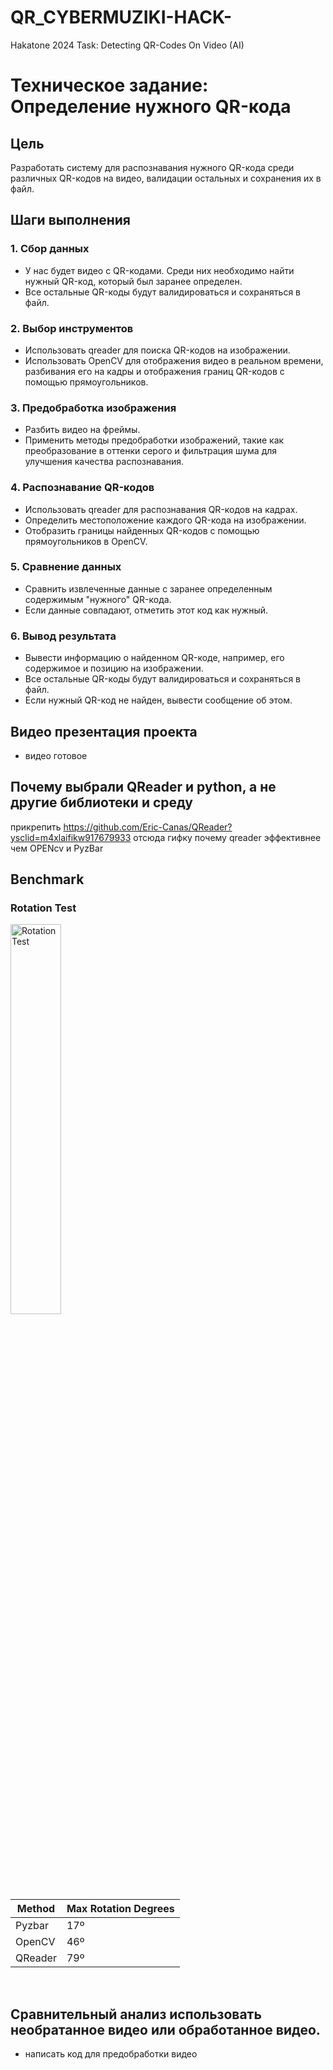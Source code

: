 # QR_CYBERMUZIKI-HACK-
Hakatone 2024 Task: Detecting QR-Codes On Video (AI)

# Техническое задание: Определение нужного QR-кода

## Цель
Разработать систему для распознавания нужного QR-кода среди различных QR-кодов на видео, валидации остальных и сохранения их в файл.

## Шаги выполнения

### 1. Сбор данных
- У нас будет видео с QR-кодами. Среди них необходимо найти нужный QR-код, который был заранее определен.
- Все остальные QR-коды будут валидироваться и сохраняться в файл.

### 2. Выбор инструментов
- Использовать qreader для поиска QR-кодов на изображении.
- Использовать OpenCV для отображения видео в реальном времени, разбивания его на кадры и отображения границ QR-кодов с помощью прямоугольников.

### 3. Предобработка изображения
- Разбить видео на фреймы.
- Применить методы предобработки изображений, такие как преобразование в оттенки серого и фильтрация шума для улучшения качества распознавания.

### 4. Распознавание QR-кодов
- Использовать qreader для распознавания QR-кодов на кадрах.
- Определить местоположение каждого QR-кода на изображении.
- Отобразить границы найденных QR-кодов с помощью прямоугольников в OpenCV.

### 5. Сравнение данных
- Сравнить извлеченные данные с заранее определенным содержимым "нужного" QR-кода.
- Если данные совпадают, отметить этот код как нужный.

### 6. Вывод результата
- Вывести информацию о найденном QR-коде, например, его содержимое и позицию на изображении.
- Все остальные QR-коды будут валидироваться и сохраняться в файл.
- Если нужный QR-код не найден, вывести сообщение об этом.

## Видео презентация проекта

- видео готовое

## Почему выбрали QReader и python, а не другие библиотеки и среду

прикрепить https://github.com/Eric-Canas/QReader?ysclid=m4xlaifikw917679933 отсюда гифку почему qreader эффективнее чем OPENcv и PyzBar

## Benchmark

### Rotation Test
<div>
<img alt="Rotation Test" title="Rotation Test" src="https://raw.githubusercontent.com/Eric-Canas/QReader/main/documentation/benchmark/rotation_benchmark.gif" width="40%" align="left">

&nbsp; &nbsp; &nbsp; &nbsp; &nbsp; &nbsp; &nbsp; &nbsp; &nbsp; &nbsp; &nbsp; &nbsp; &nbsp; &nbsp; &nbsp;  
<div align="center">
  
| Method  | Max Rotation Degrees  |
|---------|-----------------------|
| Pyzbar  | 17º                   |
| OpenCV  | 46º                   |
| QReader | 79º                   |
  
</div>
</div>

<br>








## Сравнительный анализ использовать необратанное видео или обработанное видео.

 - написать код для предобработки видео


